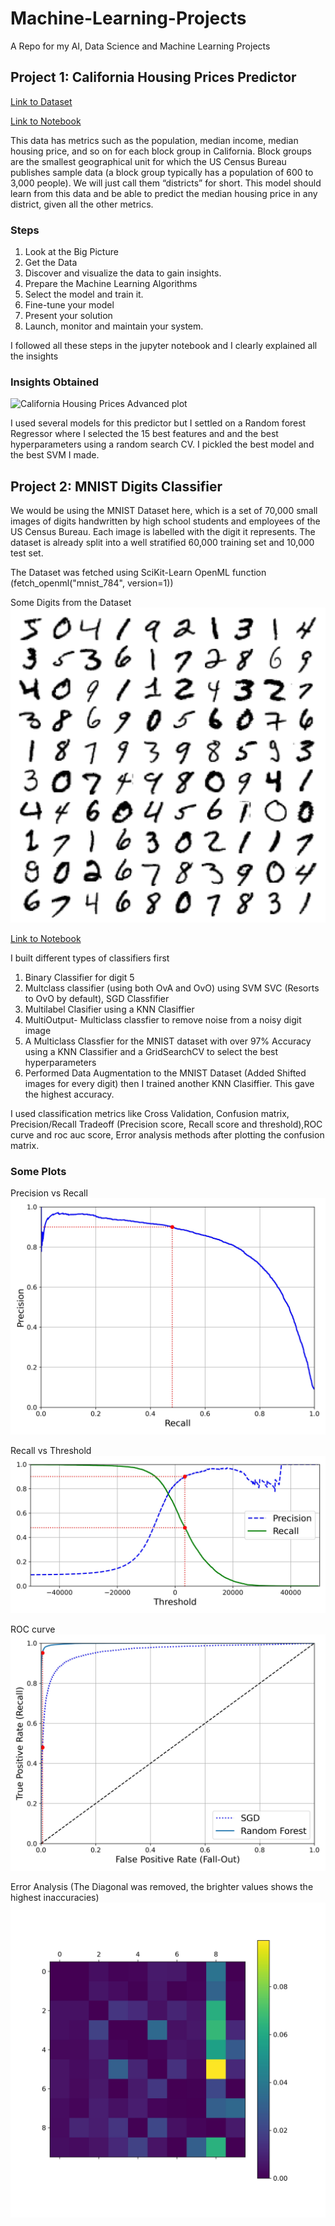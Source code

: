 # Machine-Learning-Projects

A Repo for my AI, Data Science and Machine Learning Projects


## Project 1: California Housing Prices Predictor

[Link to Dataset](https://raw.githubusercontent.com/ageron/handson-ml/master/)

[Link to Notebook](california-housing-prices-prediction\ch2_housing_prices_exercise.ipynb)

This data has metrics such as the population, median income, median housing price, and so on for each block group in California. 
Block groups are the smallest geographical unit for which the US Census Bureau publishes sample data (a block group typically has a population of 600 to 3,000 people). We will just call them “districts” for short. This model should learn from this data and be able to predict the median housing price in any district, given all the other metrics.

### Steps
1. Look at the Big Picture
2. Get the Data
3. Discover and visualize the data to gain insights.
4. Prepare the Machine Learning Algorithms
5. Select the model and train it.
6. Fine-tune your model
7. Present your solution
8. Launch, monitor and maintain your system.

I followed all these steps in the jupyter notebook and I clearly explained all the insights

### Insights Obtained

![California Housing Prices Advanced plot](https://github.com/uzoochogu/Machine-Learning-Projects/blob/main/california-housing-prices-prediction/images/end_to_end_project_practice/california_housing_prices_advanced_plt.jpg)


I used several models for this predictor but I settled on a Random forest Regressor where I selected the 15 best features and and the best hyperparameters using a random search CV. I pickled the best model and the best SVM I made.


## Project 2: MNIST Digits Classifier

We would be using the MNIST Dataset here,  which is a set of 70,000 small images of digits handwritten by high school students and employees of the US Census Bureau. Each image is labelled with the digit it represents. The dataset is already split into a well stratified 60,000 training set and 10,000 test set.

The Dataset was fetched using SciKit-Learn OpenML function (fetch_openml("mnist_784", version=1))


Some Digits from the Dataset
![Some Digits](https://github.com/uzoochogu/Machine-Learning-Projects/blob/main/mnist-digits-classification/images/classification/more_digits_plot.jpg)



[Link to Notebook](mnist-digits-classification\mnist_dataset_classifcation.ipynb)

I built different types of classifiers first
1. Binary Classifier for digit 5
2. Multclass classifier (using both OvA and OvO) using SVM SVC (Resorts to OvO by default), SGD Classfifier
3. Multilabel Clasifier using a KNN Clasiffier
4. MultiOutput- Multiclass classfier to remove noise from a noisy digit image
5. A Multiclass Classfier for the MNIST dataset with over 97% Accuracy using a KNN Classifier and a GridSearchCV to select the best hyperparameters
6. Performed Data Augmentation to the MNIST Dataset (Added Shifted images for every digit) then I trained another KNN Clasiffier. This gave the highest accuracy.

I used classification metrics like Cross Validation, Confusion matrix, Precision/Recall Tradeoff (Precision score, Recall score and threshold),ROC curve and roc auc score, Error analysis methods after plotting the confusion matrix.

### Some Plots

Precision vs Recall
![Precision vs Recall](https://github.com/uzoochogu/Machine-Learning-Projects/blob/main/mnist-digits-classification/images/classification/precision_vs_recall_plot.jpg)


Recall vs Threshold
![Recall vs Threshold](https://github.com/uzoochogu/Machine-Learning-Projects/blob/main/mnist-digits-classification/images/classification/precision_recall_vs_threshold_plot.jpg)


ROC curve
![ROC curve](https://github.com/uzoochogu/Machine-Learning-Projects/blob/main/mnist-digits-classification/images/classification/roc_curve_comparison_plot.jpg)


Error Analysis (The Diagonal was removed, the brighter values shows the highest inaccuracies)
![Error Analysis](https://github.com/uzoochogu/Machine-Learning-Projects/blob/main/mnist-digits-classification/images/classification/conf_matrix_errors_colour_plot.jpg)




